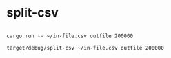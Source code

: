 # split-csv


##
```shell
cargo run -- ~/in-file.csv outfile 200000
```

```shell
target/debug/split-csv ~/in-file.csv outfile 200000
```
